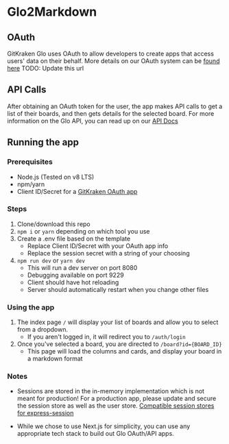 # Glo2Markdown

## OAuth

GitKraken Glo uses OAuth to allow developers to create apps that access users' data on their behalf.
 More details on our OAuth system can be [found here](https://support.gitkraken.com/oauth/overview) TODO: Update this url

## API Calls

After obtaining an OAuth token for the user, the app makes API calls to get a list of their boards, and then gets details for the selected board. For more information on the Glo API, you can read up on our [API Docs](https://gloapi.gitkraken.com/v2/glo/docs)

## Running the app

### Prerequisites

* Node.js (Tested on v8 LTS)
* npm/yarn
* Client ID/Secret for a [GitKraken OAuth app](https://app.gitkraken.com/oauth_apps)

### Steps

1. Clone/download this repo
2. `npm i` or `yarn` depending on which tool you use
3. Create a .env file based on the template
    * Replace Client ID/Secret with your OAuth app info
    * Replace the session secret with a string of your choosing
4. `npm run dev` or `yarn dev`
    * This will run a dev server on port 8080
    * Debugging available on port 9229
    * Client should have hot reloading
    * Server should automatically restart when you change other files

### Using the app

1. The index page `/` will display your list of boards and allow you to select from a dropdown.
    * If you aren't logged in, it will redirect you to `/auth/login`
2. Once you've selected a board, you are directed to `/board?id={BOARD_ID}`
    * This page will load the columns and cards, and display your board in a markdown format

### Notes

* Sessions are stored in the in-memory implementation which is not meant for production! For a production app, please update and secure the session store as well as the user store. [Compatible session stores for express-session](https://www.npmjs.com/package/express-session#compatible-session-stores)

* While we chose to use Next.js for simplicity, you can use any appropriate tech stack to build out Glo OAuth/API apps.
